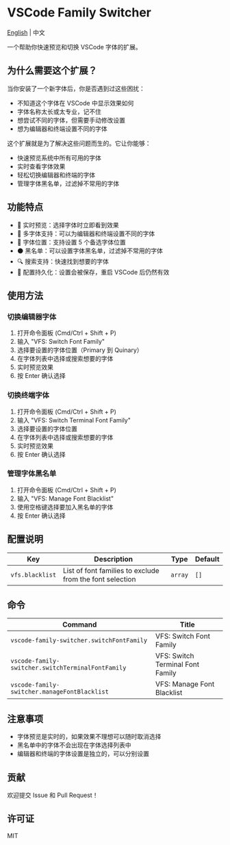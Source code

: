 # VSCode Family Switcher

[English](README.md) | 中文

一个帮助你快速预览和切换 VSCode 字体的扩展。

## 为什么需要这个扩展？

当你安装了一个新字体后，你是否遇到过这些困扰：
- 不知道这个字体在 VSCode 中显示效果如何
- 字体名称太长或太专业，记不住
- 想尝试不同的字体，但需要手动修改设置
- 想为编辑器和终端设置不同的字体

这个扩展就是为了解决这些问题而生的。它让你能够：
- 快速预览系统中所有可用的字体
- 实时查看字体效果
- 轻松切换编辑器和终端的字体
- 管理字体黑名单，过滤掉不常用的字体

## 功能特点

- 🎨 实时预览：选择字体时立即看到效果
- 🔄 多字体支持：可以为编辑器和终端设置不同的字体
- 📝 字体位置：支持设置 5 个备选字体位置
- ⚫ 黑名单：可以设置字体黑名单，过滤掉不常用的字体
- 🔍 搜索支持：快速找到想要的字体
- 💾 配置持久化：设置会被保存，重启 VSCode 后仍然有效

## 使用方法

### 切换编辑器字体

1. 打开命令面板 (Cmd/Ctrl + Shift + P)
2. 输入 "VFS: Switch Font Family"
3. 选择要设置的字体位置（Primary 到 Quinary）
4. 在字体列表中选择或搜索想要的字体
5. 实时预览效果
6. 按 Enter 确认选择

### 切换终端字体

1. 打开命令面板 (Cmd/Ctrl + Shift + P)
2. 输入 "VFS: Switch Terminal Font Family"
3. 选择要设置的字体位置
4. 在字体列表中选择或搜索想要的字体
5. 实时预览效果
6. 按 Enter 确认选择

### 管理字体黑名单

1. 打开命令面板 (Cmd/Ctrl + Shift + P)
2. 输入 "VFS: Manage Font Blacklist"
3. 使用空格键选择要加入黑名单的字体
4. 按 Enter 确认选择

## 配置说明

<!-- configs -->

| Key             | Description                                              | Type    | Default |
| --------------- | -------------------------------------------------------- | ------- | ------- |
| `vfs.blacklist` | List of font families to exclude from the font selection | `array` | `[]`    |

<!-- configs -->

## 命令

<!-- commands -->

| Command                                           | Title                            |
| ------------------------------------------------- | -------------------------------- |
| `vscode-family-switcher.switchFontFamily`         | VFS: Switch Font Family          |
| `vscode-family-switcher.switchTerminalFontFamily` | VFS: Switch Terminal Font Family |
| `vscode-family-switcher.manageFontBlacklist`      | VFS: Manage Font Blacklist       |

<!-- commands -->

## 注意事项

- 字体预览是实时的，如果效果不理想可以随时取消选择
- 黑名单中的字体不会出现在字体选择列表中
- 编辑器和终端的字体设置是独立的，可以分别设置

## 贡献

欢迎提交 Issue 和 Pull Request！

## 许可证

MIT
